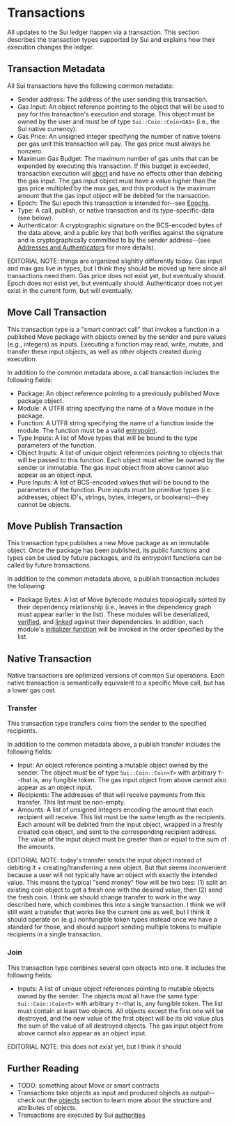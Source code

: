 # Transactions

All updates to the Sui ledger happen via a transaction. This section describes the transaction types supported by Sui and explains how their execution changes the ledger.

## Transaction Metadata

All Sui transactions have the following common metadata:
* Sender address: The address of the user sending this transaction.
* Gas Input: An object reference pointing to the object that will be used to pay for this transaction's execution and storage. This object must be owned by the user and must be of type `Sui::Coin::Coin<GAS>` (i.e., the Sui native currency).
* Gas Price: An unsigned integer specifying the number of native tokens per gas unit this transaction will pay. The gas price must always be nonzero.
* Maximum Gas Budget: The maximum number of gas units that can be expended by executing this transaction. If this budget is exceeded, transaction execution will [abort](TODO) and have no effects other than debiting the gas input. The gas input object must have a value higher than the gas price multipled by the max gas, and this product is the maximum amount that the gas input object will be debited for the transaction.
* Epoch: The Sui epoch this transaction is intended for--see [Epochs](TODO).
* Type: A call, publish, or native transaction and its type-specific-data (see below).
* Authenticator: A cryptographic signature on the BCS-encoded bytes of the data above, and a public key that both verifies against the signature and is cryptographically committed to by the sender address--(see [Addresses and Authenticators](TODO) for more details).

EDITORIAL NOTE: things are organized slighltly differently today. Gas input and max gas live in types, but I think they should be moved up here since all transactions need them. Gas price does not exist yet, but eventually should. Epoch does not exist yet, but eventually should. Authenticator does not yet exist in the current form, but will eventually.

## Move Call Transaction

This transaction type is a "smart contract call" that invokes a function in a published Move package with objects owned by the sender and pure values (e.g., integers) as inputs. Executing a function may read, write, mutate, and transfer these input objects, as well as other objects created during execution.

In addition to the common metadata above, a call transaction includes the following fields:
* Package: An object reference pointing to a previously published Move package object.
* Module: A UTF8 string specifying the name of a Move module in the package.
* Function: A UTF8 string specifying the name of a function inside the module. The function must be a valid [entrypoint](TODO).
* Type Inputs: A list of Move types that will be bound to the type parameters of the function.
* Object Inputs: A list of unique object references pointing to objects that will be passed to this function. Each object must either be owned by the sender or immutable. The gas input object from above cannot also appear as an object input.
* Pure Inputs: A list of BCS-encoded values that will be bound to the parameters of the function. Pure inputs must be primitive types (i.e. addresses, object ID's, strings, bytes, integers, or booleans)--they cannot be objects.

## Move Publish Transaction

This transaction type publishes a new Move package as an immutable object. Once the package has been published, its public functions and types can be used by future packages, and its entrypoint functions can be called by future transactions.

In addition to the common metadata above, a publish transaction includes the following:
* Package Bytes: A list of Move bytecode modules topologically sorted by their dependency relationship (i.e., leaves in the dependency graph must appear earlier in the list). These modules will be deserialized, [verified](), and [linked]() against their dependencies. In addition, each module's [initializer function]() will be invoked in the order specified by the list.

## Native Transaction

Native transactions are optimized versions of common Sui operations. Each native transaction is semantically equivalent to a specific Move call, but has a lower gas cost.

### Transfer

This transaction type transfers coins from the sender to the specified recipients.

In addition to the common metadata above, a publish transfer includes the following fields:
* Input: An object reference pointing a mutable object owned by the sender. The object must be of type `Sui::Coin::Coin<T>` with arbitrary `T`--that is, any fungible token. The gas input object from above cannot also appear as an object input.
* Recipients: The addresses of that will receive payments from this transfer. This list must be non-empty.
* Amounts: A list of unsigned integers encoding the amount that each recipient will receive. This list must be the same length as the recipients. Each amount will be debited from the input object, wrapped in a freshly created coin object, and sent to the corresponding recipient address. The value of the input object must be greater than or equal to the sum of the amounts.

EDITORIAL NOTE: today's transfer sends the input object instead of debiting it + creating/transferring a new object. But that seems inconvenient because a user will not typically have an object with exactly the intended value. This means the typical "send money" flow will be two txes: (1) split an existing coin object to get a fresh one with the desired value, then (2) send the fresh coin. I think we should change transfer to work in the way described here, which combines this into a single transaction. I think we will still want a transfer that works like the current one as well, but I think it should operate on (e.g.) nonfungible token types instead once we have a standard for those, and should support sending multiple tokens to multiple recipients in a single transaction.

### Join

This transaction type combines several coin objects into one. It includes the following fields:

* Inputs: A list of unique object references pointing to mutable objects owned by the sender. The objects must all have the same type: `Sui::Coin::Coin<T>` with arbitrary `T`--that is, any fungible token. The list must contain at least two objects. All objects except the first one will be destroyed, and the new value of the first object will be its old value plus the sum of the value of all destroyed objects. The gas input object from above cannot also appear as an object input.

EDITORIAL NOTE: this does not exist yet, but I think it should

## Further Reading
* TODO: something about Move or smart contracts
* Transactions take objects as input and produced objects as output--check out the [objects](objects.md) section to learn more about the structure and attributes of objects.
* Transactions are executed by Sui [authorities](authorities.md)
